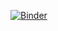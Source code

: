 [![Binder](http://mybinder.org/badge_logo.svg)](https://mybinder.org/v2/gh/wujiang/analytics/master?urlpath=lab/tree/mpcny/mpcny.ipynb)
